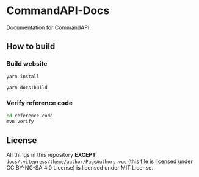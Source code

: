 # CommandAPI-Docs

Documentation for CommandAPI.

## How to build

### Build website

```bash
yarn install
```

```bash
yarn docs:build
```

### Verify reference code

```bash
cd reference-code
mvn verify
```

## License

All things in this repository **EXCEPT** `docs/.vitepress/theme/author/PageAuthors.vue` (this file is licensed under CC BY-NC-SA 4.0 License) is licensed under MIT License.